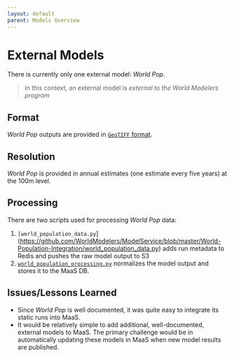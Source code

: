 ```yaml
---
layout: default
parent: Models Overview
---
```


# External Models

There is currently only one external model: _World Pop_.

> In this context, an external model is _external to the World Modelers program_

## Format

_World Pop_ outputs are provided in [`GeoTIFF` format](https://www.worldpop.org/geodata/summary?id=124).

## Resolution

_World Pop_ is provided in annual estimates (one estimate every five years) at the 100m level.

## Processing

There are two scripts used for processing _World Pop_ data:

1) `[world_population_data.py`](https://github.com/WorldModelers/ModelService/blob/master/World-Population-Integration/world_population_data.py) adds run metadata to Redis and pushes the raw model output to S3
2) [`world_population_processing.py`](https://github.com/WorldModelers/ModelService/blob/master/World-Population-Integration/world_population_processing.py) normalizes the model output and stores it to the MaaS DB.

## Issues/Lessons Learned

- Since _World Pop_ is well documented, it was quite easy to integrate its static runs into MaaS. 
- It would be relatively simple to add additional, well-documented, external models to MaaS. The primary challenge would be in automatically updating these models in MaaS when new model results are published.